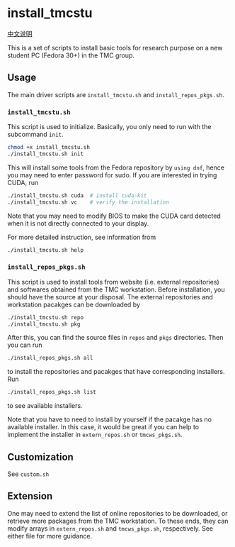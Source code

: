 # install\_tmcstu

[中文说明](README.org)

This is a set of scripts to install basic tools for research purpose
on a new student PC (Fedora 30+) in the TMC group.

## Usage

The main driver scripts are `install_tmcstu.sh` and `install_repos_pkgs.sh`.

### `install_tmcstu.sh`

This script is used to initialize.
Basically, you only need to run with the subcommand `init`.

```bash
chmod +x install_tmcstu.sh
./install_tmcstu.sh init
```

This will install some tools from the Fedora repository by `using dnf`,
hence you may need to enter password for sudo.
If you are interested in trying CUDA, run

```bash
./install_tmcstu.sh cuda  # install cuda-kit
./install_tmcstu.sh vc    # verify the installation
```

Note that you may need to modify BIOS to make the CUDA card detected
when it is not directly connected to your display.

For more detailed instruction, see information from

```bash
./install_tmcstu.sh help
```

### `install_repos_pkgs.sh`

This script is used to install tools from website (i.e. external repositories) and softwares obtained from the TMC workstation.
Before installation, you should have the source at your disposal.
The external repositories and workstation pacakges can be downloaded by

```bash
./install_tmcstu.sh repo
./install_tmcstu.sh pkg
```

After this, you can find the source files in `repos` and `pkgs` directories.
Then you can run

```bash
./install_repos_pkgs.sh all
```

to install the repositories and pacakges that have corresponding installers.
Run

```bash
./install_repos_pkgs.sh list
```

to see available installers.

Note that you have to need to install by yourself if the pacakge has no available installer.
In this case, it would be great if you can help to implement the installer
in `extern_repos.sh` or `tmcws_pkgs.sh`.

## Customization

See `custom.sh`

## Extension

One may need to extend the list of online repositories to be downloaded,
or retrieve more packages from the TMC workstation.
To these ends, they can modify arrays in `extern_repos.sh` and `tmcws_pkgs.sh`, respectively.
See either file for more guidance.


